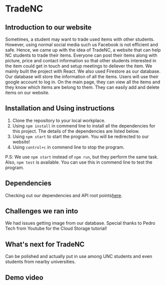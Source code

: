 # TradeNC

## Introduction to our website
Sometimes, a student may want to trade used items with other students. However, using normal social media such us Facebook is not efficient and safe. Hence, we came up with the idea of TradeNC, a website that can help NC students to trade their items. Everyone can post their items along with picture, price and contact information so that other students interested in the item could get in touch and setup meetings to deliever the item. We mainly built the project with React. We also used Firestore as our database. Our database will store the information of all the items. Users will use their google account to log in. On the main page, they can view all the items and they know which items are belong to them. They can easily add and delete items on our website.  

## Installation and Using instructions
1. Clone the repository to your local workplace.
2. Using `npm install` in commend line to install all the dependencies for this project. The details of the dependencies are listed below.
3. Using `npm start` to start the program. You will be redirected to our website!
4. Using `control+c` in commend line to stop the program.

P.S: We use `npm start` instead of `npm run`, but they perform the same task. Also, `npm test` is available. You can use this in commend line to test the program.

## Dependencies
Checking out our dependencies and API root points[here](https://github.com/comp426-2022-fall/a99-Group04/blob/main/docs/endpoints.md).

## Challenges we ran into
We had issues getting image from our database. Special thanks to Pedro Tech from Youtube for the Cloud Storage tutorial!

## What's next for TradeNC
Can be polished and actually put in use among UNC students and even students from nearby universities.

## Demo video
